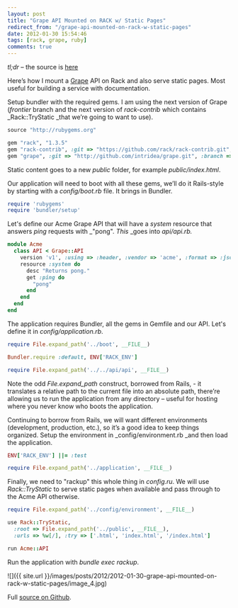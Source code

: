 ```yaml
---
layout: post
title: "Grape API Mounted on RACK w/ Static Pages"
redirect_from: "/grape-api-mounted-on-rack-w-static-pages"
date: 2012-01-30 15:54:46
tags: [rack, grape, ruby]
comments: true
---
```

_tl;dr_ – the source is [here](https://github.com/dblock/grape-on-rack)

Here’s how I mount a [Grape](http://github.com/intridea/grape) API on Rack and also serve static pages. Most useful for building a service with documentation.

Setup bundler with the required gems. I am using the next version of Grape (_frontier_ branch and the next version of _rack-contrib_ which contains _Rack::TryStatic _that we’re going to want to use).

```ruby
source "http://rubygems.org"

gem "rack", "1.3.5"
gem "rack-contrib", :git => "https://github.com/rack/rack-contrib.git", :require => "rack/contrib"
gem "grape", :git => "http://github.com/intridea/grape.git", :branch => "frontier"
```

Static content goes to a new _public_ folder, for example _public/index.html_.

Our application will need to boot with all these gems, we’ll do it Rails-style by starting with a _config/boot.rb_ file. It brings in Bundler.

```ruby
require 'rubygems'
require 'bundler/setup'
```

Let's define our Acme Grape API that will have a _system_ resource that answers _ping_ requests with _"pong". _This_ _goes into _api/api.rb._

```ruby
module Acme
  class API < Grape::API
    version 'v1', :using => :header, :vendor => 'acme', :format => :json
    resource :system do
      desc "Returns pong."
      get :ping do
        "pong"
      end
    end
  end
end
```

The application requires Bundler, all the gems in Gemfile and our API. Let's define it in _config/application.rb_.

```ruby
require File.expand_path('../boot', __FILE__)

Bundler.require :default, ENV['RACK_ENV']

require File.expand_path('../../api/api', __FILE__)
```

Note the odd _File.expand_path_ construct, borrowed from Rails, - it translates a relative path to the current file into an absolute path, there’re allowing us to run the application from any directory – useful for hosting where you never know who boots the application.

Continuing to borrow from Rails, we will want different environments (development, production, etc.), so it’s a good idea to keep things organized. Setup the environment in _config/environment.rb _and then load the application.

```ruby
ENV['RACK_ENV'] ||= :test

require File.expand_path('../application', __FILE__)
```

Finally, we need to "rackup" this whole thing in _config.ru_. We will use _Rack::TryStatic_ to serve static pages when available and pass through to the Acme API otherwise.

```ruby
require File.expand_path('../config/environment', __FILE__)

use Rack::TryStatic,
  :root => File.expand_path('../public', __FILE__),
  :urls => %w[/], :try => ['.html', 'index.html', '/index.html']

run Acme::API
```

Run the application with _bundle exec rackup_.

![]({{ site.url }}/images/posts/2012/2012-01-30-grape-api-mounted-on-rack-w-static-pages/image_4.jpg)

Full [source on Github](https://github.com/dblock/grape-on-rack).

